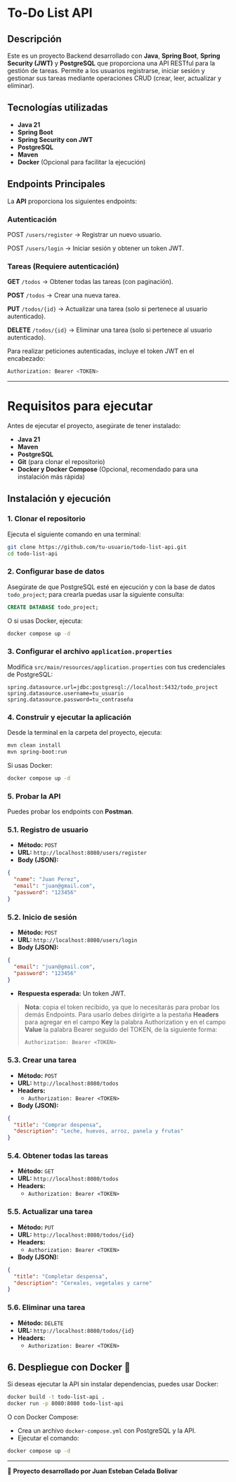 #
# **To-Do List API**

## Descripción

Este es un proyecto Backend desarrollado con **Java**, **Spring Boot**, **Spring Security (JWT)** y **PostgreSQL** que proporciona una API RESTful para la gestión de tareas. Permite a los usuarios registrarse, iniciar sesión y gestionar sus tareas mediante operaciones CRUD (crear, leer, actualizar y eliminar).

## Tecnologías utilizadas
- **Java 21**
- **Spring Boot**
- **Spring Security con JWT**
- **PostgreSQL**
- **Maven**
- **Docker** (Opcional para facilitar la ejecución)

## Endpoints Principales

La **API** proporciona los siguientes endpoints:

### Autenticación

POST `/users/register` → Registrar un nuevo usuario.

POST `/users/login` → Iniciar sesión y obtener un token JWT.

### Tareas (Requiere autenticación)

**GET** `/todos` → Obtener todas las tareas (con paginación).

**POST** `/todos` → Crear una nueva tarea.

**PUT** `/todos/{id}` → Actualizar una tarea (solo si pertenece al usuario autenticado).

**DELETE** `/todos/{id}` → Eliminar una tarea (solo si pertenece al usuario autenticado).

Para realizar peticiones autenticadas, incluye el token JWT en el encabezado:

``` bash
Authorization: Bearer <TOKEN>
```
---
# Requisitos para ejecutar
Antes de ejecutar el proyecto, asegúrate de tener instalado:

- **Java 21**
- **Maven**
- **PostgreSQL**
- **Git** (para clonar el repositorio)
- **Docker y Docker Compose** (Opcional, recomendado para una instalación más rápida)

## Instalación y ejecución

### 1. Clonar el repositorio
Ejecuta el siguiente comando en una terminal:
```bash
git clone https://github.com/tu-usuario/todo-list-api.git
cd todo-list-api
```

### 2. Configurar base de datos
Asegúrate de que PostgreSQL esté en ejecución y con la base de datos `todo_project`; para crearla puedas usar la siguiente consulta:
```sql
CREATE DATABASE todo_project;
```
O si usas Docker, ejecuta:
```bash
docker compose up -d
```

### 3. Configurar el archivo `application.properties`
Modifica `src/main/resources/application.properties` con tus credenciales de PostgreSQL:
```properties
spring.datasource.url=jdbc:postgresql://localhost:5432/todo_project
spring.datasource.username=tu_usuario
spring.datasource.password=tu_contraseña
```

### 4. Construir y ejecutar la aplicación
Desde la terminal en la carpeta del proyecto, ejecuta:
```bash
mvn clean install
mvn spring-boot:run
```

Si usas Docker:
```bash
docker compose up -d
```

### 5. Probar la API
Puedes probar los endpoints con **Postman**.

### **5.1. Registro de usuario**
- **Método:** `POST`
- **URL:** `http://localhost:8080/users/register`
- **Body (JSON):**
```json
{
  "name": "Juan Perez",
  "email": "juan@gmail.com",
  "password": "123456"
}
```

### **5.2. Inicio de sesión**
- **Método:** `POST`
- **URL:** `http://localhost:8080/users/login`
- **Body (JSON):**
```json
{
  "email": "juan@gmail.com",
  "password": "123456"
}
```
- **Respuesta esperada:** Un token JWT.
> **Nota**: copia el token recibido, ya que lo necesitarás para probar los demás Endpoints. Para usarlo debes dirigirte a la pestaña **Headers** para agregar en el campo **Key** la palabra Authorization y en el campo **Value** la palabra Bearer seguido del TOKEN, de la siguiente forma:
> ```bash
> Authorization: Bearer <TOKEN>
> 

### **5.3. Crear una tarea**
- **Método:** `POST`
- **URL:** `http://localhost:8080/todos`
- **Headers:**
  - `Authorization: Bearer <TOKEN>`
- **Body (JSON):**
```json
{
  "title": "Comprar despensa",
  "description": "Leche, huevos, arroz, panela y frutas"
}
```

### **5.4. Obtener todas las tareas**
- **Método:** `GET`
- **URL:** `http://localhost:8080/todos`
- **Headers:**
  - `Authorization: Bearer <TOKEN>`

### **5.5. Actualizar una tarea**
- **Método:** `PUT`
- **URL:** `http://localhost:8080/todos/{id}`
- **Headers:**
  - `Authorization: Bearer <TOKEN>`
- **Body (JSON):**
```json
{
  "title": "Completar despensa",
  "description": "Cereales, vegetales y carne"
}
```

### **5.6. Eliminar una tarea**
- **Método:** `DELETE`
- **URL:** `http://localhost:8080/todos/{id}`
- **Headers:**
  - `Authorization: Bearer <TOKEN>`

## 6. Despliegue con Docker 🐳

Si deseas ejecutar la API sin instalar dependencias, puedes usar Docker:

```bash
docker build -t todo-list-api .
docker run -p 8080:8080 todo-list-api
```
O con Docker Compose:
- Crea un archivo `docker-compose.yml` con PostgreSQL y la API.
- Ejecutar el comando:

``` bash
docker compose up -d
```





---
🚀 **Proyecto desarrollado por Juan Esteban Celada Bolivar**

